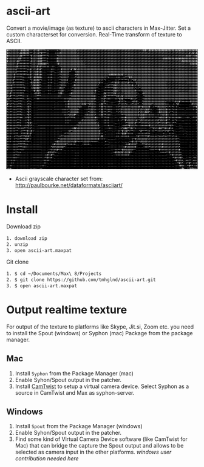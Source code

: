 # ascii-art

Convert a movie/image (as texture) to ascii characters in Max-Jitter. Set a custom characterset for conversion. Real-Time transform of texture to ASCII.

![screenshot](media/screenshot1.png)

- Ascii grayscale character set from: http://paulbourke.net/dataformats/asciiart/

# Install

Download zip
```
1. download zip
2. unzip
3. open ascii-art.maxpat
```
Git clone
```
1. $ cd ~/Documents/Max\ 8/Projects
2. $ git clone https://github.com/tmhglnd/ascii-art.git
3. $ open ascii-art.maxpat
```

# Output realtime texture

For output of the texture to platforms like Skype, Jit.si, Zoom etc. you need to install the Spout (windows) or Syphon (mac) Package from the package manager.

## Mac

1. Install `Syphon` from the Package Manager (mac)
2. Enable Syhon/Spout output in the patcher.
3. Install [CamTwist](http://camtwiststudio.com/download/) to setup a virtual camera device. Select Syphon as a source in CamTwist and Max as syphon-server.

## Windows

1. Install `Spout` from the Package Manager (windows)
2. Enable Syhon/Spout output in the patcher.
3. Find some kind of Virtual Camera Device software (like CamTwist for Mac) that can bridge the capture the Spout output and allows to be selected as camera input in the other platforms. *windows user contribution needed here*